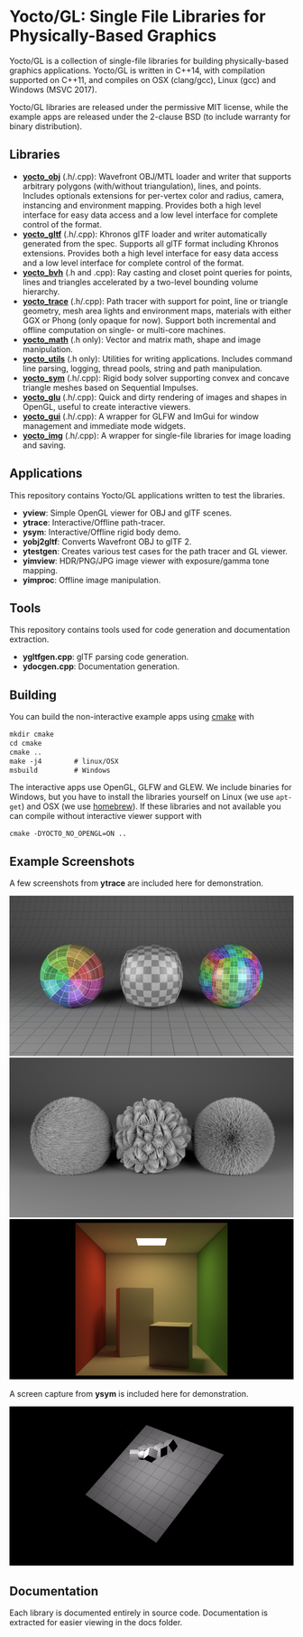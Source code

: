 # Yocto/GL: Single File Libraries for Physically-Based Graphics

Yocto/GL is a collection of single-file libraries for building physically-based graphics applications. Yocto/GL is written in C++14, with compilation supported on C++11, and compiles on OSX (clang/gcc), Linux (gcc) and Windows (MSVC 2017).

Yocto/GL libraries are released under the permissive MIT license, while the example apps are released under the 2-clause BSD (to include warranty for binary distribution).

## Libraries

- [**yocto_obj**](docs/yocto_obj.md) (.h/.cpp): Wavefront OBJ/MTL loader and writer that supports arbitrary polygons (with/without triangulation), lines, and points. Includes optionals extensions for per-vertex color and radius, camera, instancing and environment mapping. Provides both a high level interface for easy data access and a low level interface for complete control of the format.
- [**yocto_gltf**](docs/yocto_gltf.md) (.h/.cpp): Khronos glTF loader and writer automatically generated from the spec. Supports all glTF format including Khronos extensions. Provides both a high level interface for easy data access and a low level interface for complete control of the format.
- [**yocto_bvh**](docs/yocto_bvh.md) (.h and .cpp): Ray casting and closet point queries for points, lines and triangles accelerated by a two-level bounding volume hierarchy.
- [**yocto_trace**](docs/yocto_trace.md) (.h/.cpp): Path tracer with support for point, line or triangle geometry, mesh area lights and environment maps, materials with either GGX or Phong (only opaque for now). Support both incremental and offline computation on single- or multi-core machines.
- [**yocto_math**](docs/yocto_math.md) (.h only): Vector and matrix math, shape and image manipulation.
- [**yocto_utils**](docs/yocto_utils.md) (.h only): Utilities for writing applications. Includes command line parsing, logging, thread pools, string and path manipulation.
- [**yocto_sym**](docs/yocto_sym.md) (.h/.cpp): Rigid body solver supporting convex and concave triangle meshes based on Sequential Impulses.
- [**yocto_glu**](docs/yocto_glu.md) (.h/.cpp): Quick and dirty rendering of images and shapes in OpenGL, useful to create interactive viewers.
- [**yocto_gui**](docs/yocto_gui.md) (.h/.cpp): A wrapper for GLFW and ImGui for window management and immediate mode widgets.
- [**yocto_img**](docs/yocto_img.md) (.h/.cpp): A wrapper for single-file libraries for image loading and saving.

## Applications

This repository contains Yocto/GL applications written to test the libraries.

- **yview**: Simple OpenGL viewer for OBJ and glTF scenes.
- **ytrace**: Interactive/Offline path-tracer.
- **ysym**: Interactive/Offline rigid body demo.
- **yobj2gltf**: Converts Wavefront OBJ to glTF 2.
- **ytestgen**: Creates various test cases for the path tracer and GL viewer.
- **yimview**: HDR/PNG/JPG image viewer with exposure/gamma tone mapping.
- **yimproc**: Offline image manipulation.

## Tools

This repository contains tools used for code generation and documentation
extraction.

- **ygltfgen.cpp**: glTF parsing code generation.
- **ydocgen.cpp**: Documentation generation.

## Building

You can build the non-interactive example apps using [cmake](http://cmake.org)
with

    mkdir cmake
    cd cmake
    cmake ..
    make -j4        # linux/OSX
    msbuild         # Windows

The interactive apps use OpenGL, GLFW and GLEW. We include binaries for Windows, but you have to install the libraries yourself on Linux (we use `apt-get`) and OSX (we use [homebrew](http://brew.sh)). If these libraries and not available you can compile without interactive viewer support with

    cmake -DYOCTO_NO_OPENGL=ON ..

## Example Screenshots

A few screenshots from **ytrace** are included here for demonstration.

![](images/sh03.path.png)
![](images/ls02.direct.png)
![](images/cb01.path.png)

A screen capture from **ysym** is included here for demonstration.

![](images/rb02.ysym.gif)

## Documentation

Each library is documented entirely in source code. Documentation is extracted for easier viewing in the docs folder.
